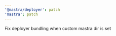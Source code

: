 ```yaml
---
'@mastra/deployer': patch
'mastra': patch
---
```


Fix deployer bundling when custom mastra dir is set
